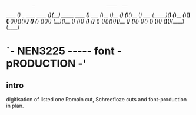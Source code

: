               _                           ____  __                    
 ____        (_)     _      ____   ____  (____)(__)       _____  ____ 
(____)   ___ (_)__  (_)__  (____) (____)(_)__   (_)  ___ (_____)(____)
(_)__  _(___)(____) (____)(_)_(_)(_)_(_)(____)  (_) (___)  _(_)(_)_(_)
 _(__)(_)___ (_) (_)(_)   (__)__ (__)__ (_)     (_)(_)_(_)(_)__(__)__ 
(____) (____)(_) (_)(_)    (____) (____)(_)    (___)(___)(_____)(____)


# `- NEN3225 ----- font - pRODUCTION -'




## intro
digitisation of listed one Romain cut, Schreefloze cuts and font-production in plan.